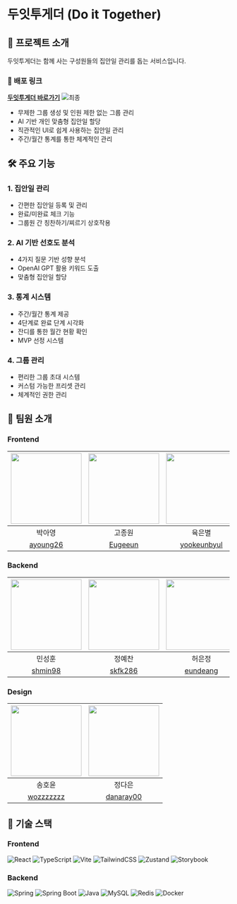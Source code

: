 # 두잇투게더 (Do it Together)
## 📱 프로젝트 소개

두잇투게더는 함께 사는 구성원들의 집안일 관리를 돕는 서비스입니다.

### 🔗 배포 링크
**[두잇투게더 바로가기](https://doit-together.vercel.app/)**
![최종](https://github.com/user-attachments/assets/a1c893db-6df1-4a7d-9549-913fff845655)


- 무제한 그룹 생성 및 인원 제한 없는 그룹 관리
- AI 기반 개인 맞춤형 집안일 할당
- 직관적인 UI로 쉽게 사용하는 집안일 관리
- 주간/월간 통계를 통한 체계적인 관리

## 🛠 주요 기능

### 1. 집안일 관리

- 간편한 집안일 등록 및 관리
- 완료/미완료 체크 기능
- 그룹원 간 칭찬하기/찌르기 상호작용

### 2. AI 기반 선호도 분석

- 4가지 질문 기반 성향 분석
- OpenAI GPT 활용 키워드 도출
- 맞춤형 집안일 할당

### 3. 통계 시스템

- 주간/월간 통계 제공
- 4단계로 완료 단계 시각화
- 잔디를 통한 월간 현황 확인
- MVP 선정 시스템

### 4. 그룹 관리

- 편리한 그룹 초대 시스템
- 커스텀 가능한 프리셋 관리
- 체계적인 권한 관리

## 👥 팀원 소개

### Frontend
|<img src="https://github.com/user-attachments/assets/37cd619d-123a-46b1-82b8-6b06ecc18604" width="160" height="160">|<img src="https://github.com/user-attachments/assets/74ba9a96-264d-40db-990a-795830c0a1dc" width="160" height="160">|<img src="https://github.com/user-attachments/assets/c2f154f2-cb18-4697-8986-e8fe9ec0c7f4" width="160" height="160">|<img src="https://github.com/user-attachments/assets/f7307fcd-5554-4256-a515-75ce42874c4b" width="160" height="160">|
|:---:|:---:|:---:|:---:|
|박아영|고종원|육은별|이가은|
|[ayoung26](https://github.com/ayoung26)|[Eugeeun](https://github.com/Eugeeun)|[yookeunbyul](https://github.com/yookeunbyul)|[Commeci](https://github.com/Commeci)|

### Backend
|<img src="https://github.com/user-attachments/assets/7ba4de01-066f-41f8-8284-b4f0d50a54fa" width="160" height="160">|<img src="https://github.com/user-attachments/assets/3761b103-6706-493a-93f3-6ffb5dbdc973" width="160" height="160">|<img src="https://github.com/user-attachments/assets/8fe4e227-6acf-4d28-8682-a93f03877d4f" width="160" height="160">|
|:---:|:---:|:---:|
|민성훈|정예찬|허은정|
|[shmin98](https://github.com/shmin98)|[skfk286](https://github.com/skfk286)|[eundeang](https://github.com/eundeang)|

### Design
|<img src="https://github.com/user-attachments/assets/4b1d975a-0d0f-4530-ade4-ab46b002f424" width="160" height="160">|<img src="https://github.com/user-attachments/assets/00374d9b-7eaa-4392-a04f-4faea73aa4f2" width="160" height="160">|
|:---:|:---:|
|송호윤|정다은|
|[wozzzzzzz](https://github.com/wozzzzzzz)|[danaray00](https://github.com/danaray00)|

## 🔧 기술 스택

### Frontend
![React](https://img.shields.io/badge/React-20232A?style=for-the-badge&logo=react&logoColor=61DAFB)
![TypeScript](https://img.shields.io/badge/TypeScript-007ACC?style=for-the-badge&logo=typescript&logoColor=white)
![Vite](https://img.shields.io/badge/Vite-646CFF?style=for-the-badge&logo=vite&logoColor=white)
![TailwindCSS](https://img.shields.io/badge/Tailwind_CSS-38B2AC?style=for-the-badge&logo=tailwind-css&logoColor=white)
![Zustand](https://img.shields.io/badge/Zustand-593D88?style=for-the-badge&logo=react&logoColor=white)
![Storybook](https://img.shields.io/badge/Storybook-FF4785?style=for-the-badge&logo=storybook&logoColor=white)

### Backend
![Spring](https://img.shields.io/badge/Spring-6DB33F?style=for-the-badge&logo=spring&logoColor=white)
![Spring Boot](https://img.shields.io/badge/Spring_Boot-6DB33F?style=for-the-badge&logo=spring-boot&logoColor=white)
![Java](https://img.shields.io/badge/Java-ED8B00?style=for-the-badge&logo=openjdk&logoColor=white)
![MySQL](https://img.shields.io/badge/MySQL-00000F?style=for-the-badge&logo=mysql&logoColor=white)
![Redis](https://img.shields.io/badge/Redis-DC382D?style=for-the-badge&logo=redis&logoColor=white)
![Docker](https://img.shields.io/badge/Docker-2496ED?style=for-the-badge&logo=docker&logoColor=white)

<!-- 추가 기술 스택 뱃지 -->

